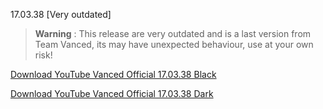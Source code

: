 17.03.38 [Very outdated]

> **Warning** : This release are very outdated and is a last version from Team Vanced, its may have unexpected behaviour, use at your own risk!

[Download YouTube Vanced Official 17.03.38 Black](https://github.com/cuynu/ytvanced/releases/download/17.03.38/YouTube.Vanced_17.03.38_Black.apk)

[Download YouTube Vanced Official 17.03.38 Dark](https://github.com/cuynu/ytvanced/releases/download/17.03.38/YouTube_Vanced_17.03.38_Dark.apk)
